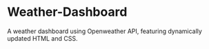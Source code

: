 # Weather-Dashboard
A weather dashboard using Openweather API, featuring dynamically updated HTML and CSS.
